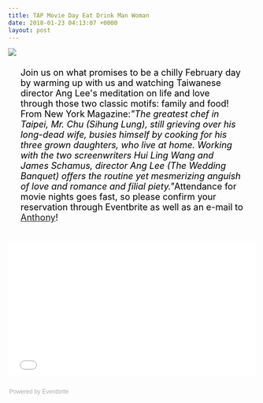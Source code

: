 ```yaml
---
title: TAP Movie Day Eat Drink Man Woman
date: 2018-01-23 04:13:07 +0000
layout: post
---
```


<img src="https://img.evbuc.com/https%3A%2F%2Fcdn.evbuc.com%2Fimages%2F39941664%2F59649190843%2F1%2Foriginal.jpg?w=800&rect=0%2C40%2C1280%2C640&s=d94204a744e04c1f5a281557d7abb430">
<div style="font-size: 18px; color: black; padding:5px 25px;">
<p>Join us on what promises to be a chilly February day by warming up with us and watching Taiwanese director Ang Lee's meditation on life and love through those two classic motifs: family and food! From New York Magazine:<i>"The greatest chef in Taipei, Mr. Chu (Sihung Lung), still grieving over his long-dead wife, busies himself by cooking for his three grown daughters, who live at home. Working with the two screenwriters Hui Ling Wang and James Schamus, director Ang Lee (The Wedding Banquet) offers the routine yet mesmerizing anguish of love and romance and filial piety."</i>Attendance for movie nights goes fast, so please confirm your reservation through Eventbrite as well as an e-mail to <a href="mailto:anthony.yu@tap-boston.org">Anthony</a>!</p>
</div>
<div style="width: 100%; text-align: left;">
<p>
<iframe src="//eventbrite.com/tickets-external?eid=42448514650&amp;ref=etckt" width="100%" height="275" frameborder="0" marginwidth="5" marginheight="5" scrolling="auto">
</iframe>
</p>
<div style="font-family: Helvetica, Arial; font-size: 12px; padding: 10px 0 5px; margin: 2px; width: 100%; text-align: left;">
<a class="powered-by-eb" style="color: #adb0b6; text-decoration: none;" href="http://www.eventbrite.com/" target="_blank" rel="noopener">Powered by Eventbrite</a>
</div>